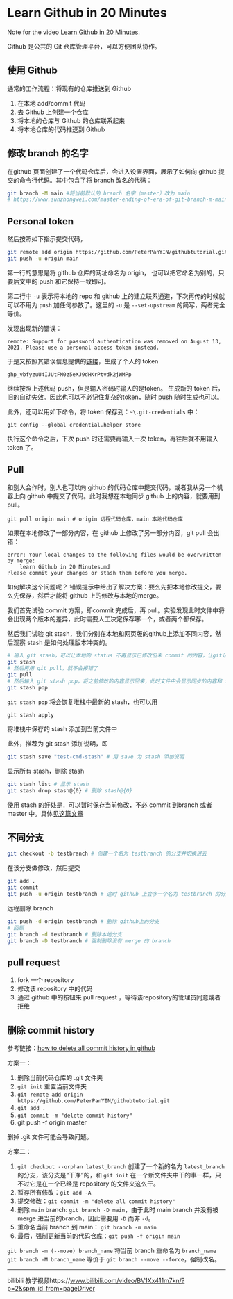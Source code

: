 # Learn Github in 20 Minutes
Note for the video [Learn Github in 20 Minutes](https://www.youtube.com/watch?v=nhNq2kIvi9s).

Github 是公共的 Git 仓库管理平台，可以方便团队协作。

## 使用 Github
通常的工作流程：将现有的仓库推送到 Github
1. 在本地 add/commit 代码
2. 去 Github 上创建一个仓库
3. 将本地的仓库与 Github 的仓库联系起来
4. 将本地仓库的代码推送到 Github

## 修改 branch 的名字
在github 页面创建了一个代码仓库后，会进入设置界面，展示了如何向 github 提交的命令行代码。其中包含了将 branch 改名的代码：
```bash
git branch -M main #将当前默认的 branch 名字（master）改为 main
# https://www.sunzhongwei.com/master-ending-of-era-of-git-branch-m-main
```
## Personal token
然后按照如下指示提交代码，

```bash
git remote add origin https://github.com/PeterPanYIN/githubtutorial.git
git push -u origin main
```
第一行的意思是将 github 仓库的网址命名为 origin， 也可以把它命名为别的，只要后文中的 push 和它保持一致即可。

第二行中 `-u` 表示将本地的 repo 和 github 上的建立联系通道，下次再传的时候就可以不用为 `push` 加任何参数了。这里的 `-u` 是 `--set-upstream` 的简写，两者完全等价。

发现出现新的错误：
```
remote: Support for password authentication was removed on August 13, 2021. Please use a personal access token instead. 
```
于是又按照其错误信息提供的[链接](https://github.blog/2020-12-15-token-authentication-requirements-for-git-operations/)，生成了个人的 token

```
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
```
继续按照上述代码 push，但是输入密码时输入的是token。
生成新的 token 后，旧的自动失效。因此也可以不必记住复杂的token，随时 push 随时生成也可以。

此外，还可以用如下命令，将 token 保存到：`~\.git-credentials` 中：
```
git config --global credential.helper store
```
执行这个命令之后，下次 push 时还需要再输入一次 token，再往后就不用输入 token 了。

## Pull
和别人合作时，别人也可以向 github 的代码仓库中提交代码，或者我从另一个机器上向 github 中提交了代码。此时我想在本地同步 github 上的内容，就要用到 pull。
```
git pull origin main # origin 远程代码仓库，main 本地代码仓库
```

如果在本地修改了一部分内容，在 github 上修改了另一部分内容，git pull 会出错：
```
error: Your local changes to the following files would be overwritten by merge:
	learn Github in 20 Minutes.md
Please commit your changes or stash them before you merge.
```
如何解决这个问题呢？
错误提示中给出了解决方案：要么先把本地修改提交，要么先保存，然后才能将 github 上的修改与本地的merge。

我们首先试验 commit 方案，即commit 完成后，再 pull。实验发现此时文件中将会出现两个版本的差异，此时需要人工决定保存哪一个，或者两个都保存。


然后我们试验 git stash，我们分别在本地和网页版的github上添加不同内容，然后观察 stash 是如何处理版本冲突的。

```bash
# 输入 git stash，可以让本地的 status 不再显示已修改但未 commit 的内容，让git认为本地版本已经 commit 过了
git stash 
# 然后再用 git pull，就不会报错了
git pull
# 然后输入 git stash pop，将之前修改的内容显示回来，此时文件中会显示同步的内容和 stash 的内容的差异，和 merge collision 差不多，需要手工修改决定保留哪个，或者都保留
git stash pop
```
`git stash pop` 将会恢复堆栈中最新的 stash，也可以用
```
git stash apply
```
将堆栈中保存的 stash 添加到当前文件中

此外，推荐为 git stash 添加说明，即 
```bash
git stash save "test-cmd-stash" # 用 save 为 stash 添加说明
```
显示所有 stash，删除 stash
```bash
git stash list # 显示 stash
git stash drop stash@{0} # 删除 stash@{0}

```

使用 stash 的好处是，可以暂时保存当前修改，不必 commit 到branch 或者 master 中。具体[见这篇文章](https://www.cnblogs.com/tocy/p/git-stash-reference.html)

## 不同分支

```bash
git checkout -b testbranch # 创建一个名为 testbranch 的分支并切换进去
``` 
在该分支做修改，然后提交
```bash
git add .
git commit
git push -u origin testbranch # 这时 github 上会多一个名为 testbranch 的分支
```

远程删除 branch
```bash
git push -d origin testbranch # 删除 github上的分支
# 回顾
git branch -d testbranch # 删除本地分支
git branch -D testbranch # 强制删除没有 merge 的 branch
```
## pull request
1. fork 一个 repository
2. 修改该 repository 中的代码
3. 通过 github 中的按钮来 pull request ，等待该repository的管理员同意或者拒绝



## 删除 commit history
参考链接：[how to delete all commit history in github](https://stackoverflow.com/questions/13716658/how-to-delete-all-commit-history-in-github)

方案一：
1. 删除当前代码仓库的 .git 文件夹
2. `git init` 重置当前文件夹
3. `git remote add origin https://github.com/PeterPanYIN/githubtutorial.git`
4. `git add .`
5. `git commit -m "delete commit history"`
6. git push -f origin master

删掉 .git 文件可能会导致问题。

方案二：
1. `git checkout --orphan latest_branch` 创建了一个新的名为 `latest_branch` 的分支，该分支是“干净”的，和 `git init` 在一个新文件夹中干的事一样，只不过它是在一个已经是 repository 的文件夹这么干。
2. 暂存所有修改：`git add -A`
3. 提交修改：`git commit -m "delete all commit history" `
4. 删除 `main` branch: `git branch -D main`，由于此时 main branch 并没有被 merge 进当前的branch，因此需要用 `-D` 而非 `-d`。
5. 重命名当前 branch 到 main： `git branch -m main` 
6. 最后，强制更新当前的代码仓库：`git push -f origin main`

`git branch -m (--move) branch_name` 将当前 branch 重命名为 `branch_name` 
`git branch -M branch_name` 等价于 `git branch --move --force`，强制改名。

---

bilibili 教学视频https://www.bilibili.com/video/BV1Xx411m7kn/?p=2&spm_id_from=pageDriver

